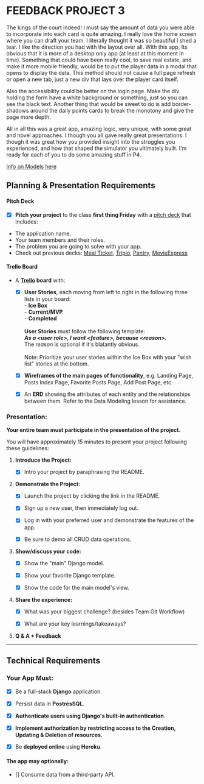 # FEEDBACK PROJECT 3

The kings of the court indeed! I must say the amount of data you were able to incorporate into each card is quite amazing. I really love the home screen where you can draft your team. I literally thought it was so beautiful I shed a tear. I like the direction you had with the layout over all. With this app, Its obvious that it is more of a desktop only app (at least at this moment in time). Something that could have been really cool, to save real estate, and make it more mobile friendly, would be to put the player data in a modal that opens to display the data. This method should not cause a full page refresh or open a new tab, just a new div that lays over the player card itself.

Also the accessibility could be better on the login page. Make the div holding the form have a white background or something, just so you can see the black text. Another thing that would be sweet to do is add border-shadows around the daily points cards to break the monotony and give the page more depth.

All in all this was a great app, amazing logic, very unique, with some great and novel approaches. I though you all gave really great presentations. I though it was great how you provided insight into the struggles you experienced, and how that shaped the simulator you ultimately built. I'm ready for each of you to do some amazing stuff in P4.

<a  href="https://materializecss.com/modals.html">Info on Models here<a/>

## Planning & Presentation Requirements

#### Pitch Deck

- [x] **Pitch your project** to the class **first thing Friday** with a [pitch deck](https://pitchdeck.improvepresentation.com/what-is-a-pitch-deck) that includes:

- The application name.
- Your team members and their roles.
- The problem you are going to solve with your app.
- Check out previous decks: [Meal Ticket](https://docs.google.com/presentation/d/1CsBuC-a_AZ1yXJEE-EbptPIdgj1MktiNALyQyhaFfrM/edit#slide=id.p), [Tripio](https://docs.google.com/presentation/d/1gvOypLc4VjKqJzdAW68iwh28uGDSH4Sp1KnA5grDo2g/edit#slide=id.p), [Pantry](https://docs.google.com/presentation/d/1WvHoN5MNaRembgcoog5p0GtivVCOZSzvfPyeevzy08g/edit), [MovieExpress](https://docs.google.com/presentation/d/1Z-ng_6QpUF0pMHOfKNxfRfOLiK-uaXYOyxv94g3kKgI/edit#slide=id.p)

#### Trello Board

- A **[Trello](https://trello.com/) board** with:
  - [x] **User Stories**, each moving from left to right in the following
        three lists in your board:<br> - **Ice Box**<br> - **Current/MVP**<br> - **Completed**<br>
        <br>**User Stories** must follow the following template:<br>**_As a \<user role\>, I want \<feature\>, because \<reason\>._**<br>The _reason_ is optional if it's blatantly obvious.
        <br><br>Note: Prioritize your user stories within the Ice Box with your "wish
        list" stories at the bottom.

  - [x] **Wireframes of the main pages of functionality**, e.g. Landing Page, Posts Index Page, Favorite Posts Page, Add Post Page, etc.

  - [x] An **ERD** showing the attributes of each entity and the relationships between them. Refer to the Data Modeling lesson for assistance.

### Presentation:

**Your entire team must participate in the presentation of the project.**

You will have approximately 15 minutes to present your project following these guidelines:

1. **Introduce the Project:**

   - [x] Intro your project by paraphrasing the README.

2. **Demonstrate the Project:**

   - [x] Launch the project by clicking the link in the README.

   - [x] Sign up a new user, then immediately log out.

   - [x] Log in with your preferred user and demonstrate the features of the app.

   - [x] Be sure to demo all CRUD data operations.

3. **Show/discuss your code:**

   - [x] Show the "main" Django model.

   - [x] Show your favorite Django template.

   - [x] Show the code for the main model's view.

4. **Share the experience:**

   - [x] What was your biggest challenge? (besides Team Git Workflow)

   - [x] What are your key learnings/takeaways?

5. **Q & A + Feedback**

---

## Technical Requirements

### Your App Must:

- [x] Be a full-stack **Django** application.

- [x] Persist data in **PostresSQL**.

- [x] **Authenticate users using Django's built-in authentication**.

- [x] **Implement authorization by restricting access to the Creation, Updating & Deletion of resources.**

- [x] Be **deployed online** using **Heroku**.

#### The app may optionally:

- [] Consume data from a third-party API.
